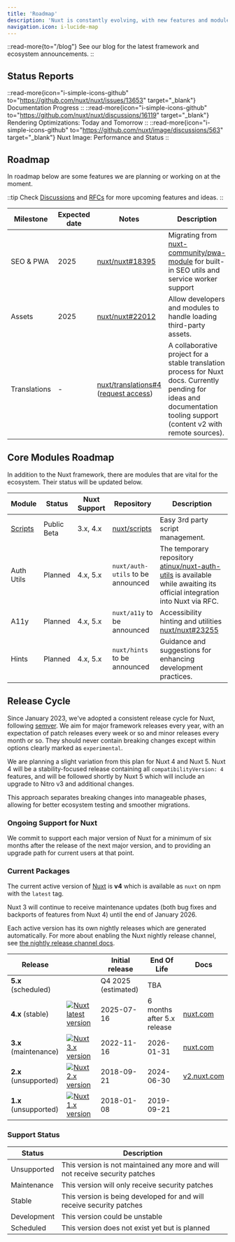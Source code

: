 ```yaml
---
title: 'Roadmap'
description: 'Nuxt is constantly evolving, with new features and modules being added all the time.'
navigation.icon: i-lucide-map
---
```


::read-more{to="/blog"}
See our blog for the latest framework and ecosystem announcements.
::

## Status Reports

::read-more{icon="i-simple-icons-github" to="https://github.com/nuxt/nuxt/issues/13653" target="_blank"}
Documentation Progress
::
::read-more{icon="i-simple-icons-github" to="https://github.com/nuxt/nuxt/discussions/16119" target="_blank"}
Rendering Optimizations: Today and Tomorrow
::
::read-more{icon="i-simple-icons-github" to="https://github.com/nuxt/image/discussions/563" target="_blank"}
Nuxt Image: Performance and Status
::

## Roadmap

In roadmap below are some features we are planning or working on at the moment.

::tip
Check [Discussions](https://github.com/nuxt/nuxt/discussions) and [RFCs](https://github.com/nuxt/nuxt/discussions/categories/rfcs) for more upcoming features and ideas.
::

Milestone    | Expected date | Notes                                                                  | Description
-------------|---------------|------------------------------------------------------------------------|-----------------------
SEO & PWA    | 2025          | [nuxt/nuxt#18395](https://github.com/nuxt/nuxt/discussions/18395)      | Migrating from [nuxt-community/pwa-module](https://github.com/nuxt-community/pwa-module) for built-in SEO utils and service worker support
Assets       | 2025          | [nuxt/nuxt#22012](https://github.com/nuxt/nuxt/discussions/22012)      | Allow developers and modules to handle loading third-party assets.
Translations | -             | [nuxt/translations#4](https://github.com/nuxt/translations/discussions/4) ([request access](https://github.com/nuxt/nuxt/discussions/16054)) | A collaborative project for a stable translation process for Nuxt docs. Currently pending for ideas and documentation tooling support (content v2 with remote sources).

## Core Modules Roadmap

In addition to the Nuxt framework, there are modules that are vital for the ecosystem. Their status will be updated below.

Module                              | Status              | Nuxt Support | Repository | Description
------------------------------------|---------------------|--------------|------------|-------------------
[Scripts](https://scripts.nuxt.com) | Public Beta         | 3.x, 4.x     | [nuxt/scripts](https://github.com/nuxt/scripts) | Easy 3rd party script management.
Auth Utils                          | Planned             | 4.x, 5.x     | `nuxt/auth-utils` to be announced | The temporary repository [atinux/nuxt-auth-utils](https://github.com/atinux/nuxt-auth-utils) is available while awaiting its official integration into Nuxt via RFC.
A11y                                | Planned             | 4.x, 5.x     | `nuxt/a11y` to be announced | Accessibility hinting and utilities [nuxt/nuxt#23255](https://github.com/nuxt/nuxt/issues/23255)
Hints                               | Planned             | 4.x, 5.x     | `nuxt/hints` to be announced | Guidance and suggestions for enhancing development practices.

## Release Cycle

Since January 2023, we've adopted a consistent release cycle for Nuxt, following [semver](https://semver.org). We aim for major framework releases every year, with an expectation of patch releases every week or so and minor releases every month or so. They should never contain breaking changes except within options clearly marked as `experimental`.

We are planning a slight variation from this plan for Nuxt 4 and Nuxt 5. Nuxt 4 will be a stability-focused release containing all `compatibilityVersion: 4` features, and will be followed shortly by Nuxt 5 which will include an upgrade to Nitro v3 and additional changes.

This approach separates breaking changes into manageable phases, allowing for better ecosystem testing and smoother migrations.

### Ongoing Support for Nuxt

We commit to support each major version of Nuxt for a minimum of six months after the release of the next major version, and to providing an upgrade path for current users at that point.

### Current Packages

The current active version of [Nuxt](https://nuxt.com) is **v4** which is available as `nuxt` on npm with the `latest` tag.

Nuxt 3 will continue to receive maintenance updates (both bug fixes and backports of features from Nuxt 4) until the end of January 2026.

Each active version has its own nightly releases which are generated automatically. For more about enabling the Nuxt nightly release channel, see [the nightly release channel docs](/docs/3.x/guide/going-further/nightly-release-channel).

Release                    |                                                                                                                                                                               | Initial release       | End Of Life                  | Docs
-------------------------- | ----------------------------------------------------------------------------------------------------------------------------------------------------------------------------- | --------------------- | ---------------------------- | ---------------------------------------
**5.x** (scheduled)        |                                                                                                                                                                               | Q4 2025 (estimated)   | TBA                          | &nbsp;
**4.x** (stable)           | <a href="https://www.npmjs.com/package/nuxt?activeTab=versions"><img alt="Nuxt latest version" src="https://flat.badgen.net/npm/v/nuxt?label=" class="not-prose"></a>         | 2025-07-16            | 6 months after 5.x release   | [nuxt.com](/docs/4.x)
**3.x** (maintenance)      | <a href="https://www.npmjs.com/package/nuxt?activeTab=versions"><img alt="Nuxt 3.x version" src="https://flat.badgen.net/npm/v/nuxt/3x?label=" class="not-prose"></a>         | 2022-11-16            | 2026-01-31                   | [nuxt.com](/docs/3.x)
**2.x** (unsupported)      | <a href="https://www.npmjs.com/package/nuxt?activeTab=versions"><img alt="Nuxt 2.x version" src="https://flat.badgen.net/npm/v/nuxt/2x?label=" class="not-prose"></a>         | 2018-09-21            | 2024-06-30                   | [v2.nuxt.com](https://v2.nuxt.com/docs)
**1.x** (unsupported)      | <a href="https://www.npmjs.com/package/nuxt?activeTab=versions"><img alt="Nuxt 1.x version" src="https://flat.badgen.net/npm/v/nuxt/1x?label=" class="not-prose"></a>         | 2018-01-08            | 2019-09-21                   | &nbsp;

### Support Status

Status      | Description
------------|----------------------------------------------------------------------------------
Unsupported | This version is not maintained any more and will not receive security patches
Maintenance | This version will only receive security patches
Stable      | This version is being developed for and will receive security patches
Development | This version could be unstable
Scheduled   | This version does not exist yet but is planned
